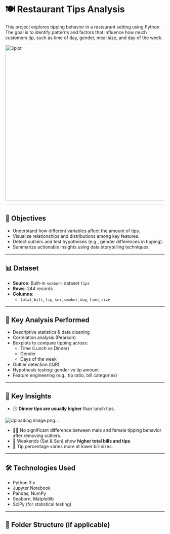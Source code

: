 # 🍽️ Restaurant Tips Analysis

This project explores tipping behavior in a restaurant setting using Python. The goal is to identify patterns and factors that influence how much customers tip, such as time of day, gender, meal size, and day of the week.

<img width="1790" height="490" alt="3plot" src="https://github.com/user-attachments/assets/f2cfafcf-d79a-4e85-a8b5-95b242dc2ab6" />

---

## 🎯 Objectives

- Understand how different variables affect the amount of tips.
- Visualize relationships and distributions among key features.
- Detect outliers and test hypotheses (e.g., gender differences in tipping).
- Summarize actionable insights using data storytelling techniques.

---

## 📊 Dataset

- **Source**: Built-in `seaborn` dataset `tips`
- **Rows**: 244 records
- **Columns**:
  - `total_bill`, `tip`, `sex`, `smoker`, `day`, `time`, `size`

---

## 🧪 Key Analysis Performed

- Descriptive statistics & data cleaning
- Correlation analysis (Pearson)
- Boxplots to compare tipping across:
  - Time (Lunch vs Dinner)
  - Gender
  - Days of the week
- Outlier detection (IQR)
- Hypothesis testing: gender vs tip amount
- Feature engineering (e.g., tip ratio, bill categories)

---

## 📍 Key Insights

- 🕒 **Dinner tips are usually higher** than lunch tips.

![Uploading image.png…]()


  
- 👩‍🦰 No significant difference between male and female tipping behavior after removing outliers.
- 📅 Weekends (Sat & Sun) show **higher total bills and tips**.
- 💸 Tip percentage varies more at lower bill sizes.

---

## 🛠️ Technologies Used

- Python 3.x
- Jupyter Notebook
- Pandas, NumPy
- Seaborn, Matplotlib
- SciPy (for statistical testing)

---

## 📁 Folder Structure (if applicable)


